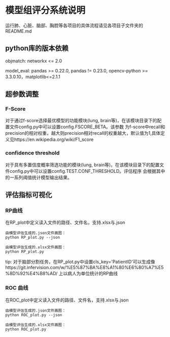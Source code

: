 # 模型组评分系统说明

运行肺、心脏、脑部、胸腔等各项目的具体流程请见各项目子文件夹的README.md

## python库的版本依赖

objmatch: networkx <= 2.0

model_eval: pandas >= 0.22.0, pandas != 0.23.0, opencv-python >= 3.3.0.10，matplotlib<=2.1.1

## 超参数调整

### F-Score
对于通过f-score选择最优模型的功能模块(lung, brain等)，在该模块目录下的配置文件config.py中可以设置config.FSCORE_BETA。该参数
为f-score中recall和precision的相对权重，越大则precision相对recall的权重越大，默认值为1,具体定义见https://en.wikipedia.org/wiki/F1_score

### confidence threshold
对于具有多置信度概率筛选功能的模块(lung, brain等)，在该模块目录下的配置文件config.py中可以设置config.TEST.CONF_THRESHOLD。评估程序
会根据其中的一系列阈值统计模型输出结果。

## 评估指标可视化

### RP曲线

在RP_plot中定义读入文件的路径、文件名，支持.xlsx与.json
```
由模型评估生成的.json文件画图：
python RP_plot.py --json

由模型评估生成的.xlsx文件画图：
python RP_plot.py

```
tip: 对于脑部分割任务，在RP_plot.py中设置cls_key='PatientID'可以生成像https://git.infervision.com/w/%E5%87%BA%E8%A1%80%E6%80%A7%E5%8D%92%E4%B8%AD/ 上以病人为单位统计的RP曲线

### ROC 曲线
在ROC_plot中定义读入文件的路径、文件名，支持.xlsx与.json
```
由模型评估生成的.json文件画图：
python ROC_plot.py --json

由模型评估生成的.xlsx文件画图：
python ROC_plot.py
```


